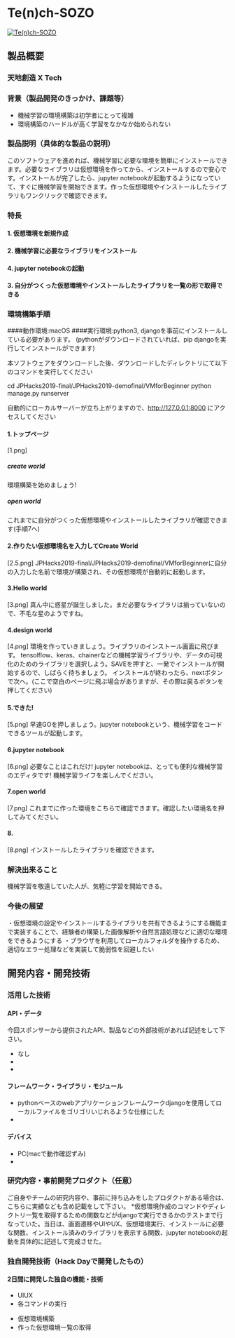 # Te(n)ch-SOZO

[![Te(n)ch-SOZO](image.png)](https://www.youtube.com/watch?v=QPRvvKr-bYg)

## 製品概要
### 天地創造 X Tech

### 背景（製品開発のきっかけ、課題等）
- 機械学習の環境構築は初学者にとって複雑
- 環境構築のハードルが高く学習をなかなか始められない

### 製品説明（具体的な製品の説明）
このソフトウェアを進めれば、機械学習に必要な環境を簡単にインストールできます。必要なライブラリは仮想環境を作ってから、インストールするので安心です。インストールが完了したら、jupyter notebookが起動するようになっていて、すぐに機械学習を開始できます。作った仮想環境やインストールしたライブラリもワンクリックで確認できます。

### 特長

#### 1. 仮想環境を新規作成

#### 2. 機械学習に必要なライブラリをインストール

#### 4. jupyter notebookの起動

#### 3. 自分がつくった仮想環境やインストールしたライブラリを一覧の形で取得できる


### 環境構築手順
####動作環境:macOS
####実行環境:python3, djangoを事前にインストールしている必要があります。
(pythonがダウンロードされていれば、pip djangoを実行してインストールができます)

本ソフトウェアをダウンロードした後、ダウンロードしたディレクトリにて以下のコマンドを実行してください

cd JPHacks2019-final/JPHacks2019-demofinal/VMforBeginner
python manage.py runserver

自動的にローカルサーバーが立ち上がりますので、http://127.0.0.1:8000 にアクセスしてください


#### 1.トップページ
[1.png]
##### create world
環境構築を始めましょう!
##### open world
これまでに自分がつくった仮想環境やインストールしたライブラリが確認できます(手順7へ)

#### 2.作りたい仮想環境名を入力してCreate World
[2.5.png]
JPHacks2019-final/JPHacks2019-demofinal/VMforBeginnerに自分の入力した名前で環境が構築され、その仮想環境が自動的に起動します。

#### 3.Hello world
[3.png]
真ん中に惑星が誕生しました。まだ必要なライブラリは揃っていないので、不毛な星のようですね。

#### 4.design world
[4.png]
環境を作っていきましょう。ライブラリのインストール画面に飛びます。
tensolflow、keras、chainerなどの機械学習ライブラリや、データの可視化のためのライブラリを選択しよう。SAVEを押すと、一発でインストールが開始するので、しばらく待ちましょう。
インストールが終わったら、nextボタンで次へ。(ここで空白のページに飛ぶ場合がありますが、その際は戻るボタンを押してください)

#### 5.できた!
[5.png]
早速GOを押しましょう。jupyter notebookという、機械学習をコードできるツールが起動します。

#### 6.jupyter notebook
[6.png]
必要なことはこれだけ! jupyter notebookは、とっても便利な機械学習のエディタです! 機械学習ライフを楽しんでください。

#### 7.open world
[7.png]
これまでに作った環境をこちらで確認できます。確認したい環境名を押してみてください。

#### 8.
[8.png]
インストールしたライブラリを確認できます。


### 解決出来ること
機械学習を敬遠していた人が、気軽に学習を開始できる。

### 今後の展望
・仮想環境の設定やインストールするライブラリを共有できるようにする機能まで実装することで、経験者の構築した画像解析や自然言語処理などに適切な環境をできるようにする
・ブラウザを利用してローカルフォルダを操作するため、適切なエラー処理などを実装して脆弱性を回避したい



## 開発内容・開発技術
### 活用した技術
#### API・データ
今回スポンサーから提供されたAPI、製品などの外部技術があれば記述をして下さい。

* なし
*
*

#### フレームワーク・ライブラリ・モジュール
* pythonベースのwebアプリケーションフレームワークdjangoを使用してローカルファイルをゴリゴリいじれるような仕様にした
*

#### デバイス
* PC(macで動作確認ずみ)
*

### 研究内容・事前開発プロダクト（任意）
ご自身やチームの研究内容や、事前に持ち込みをしたプロダクトがある場合は、こちらに実績なども含め記載をして下さい。
*仮想環境作成のコマンドやディレクトリ一覧を取得するための関数などがdjangoで実行できるかのテストまで行なっていた。当日は、画面遷移やUIやUX、仮想環境実行、インストールに必要な関数、インストール済みのライブラリを表示する関数、jupyter notebookの起動を具体的に記述して完成させた。



### 独自開発技術（Hack Dayで開発したもの）
#### 2日間に開発した独自の機能・技術
* UIUX
* 各コマンドの実行
 - 仮想環境構築
 - 作った仮想環境一覧の取得
